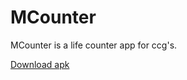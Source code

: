 # MCounter

MCounter is a life counter app for ccg's.

[Download apk](https://github.com/connor-k/MCounter/releases)